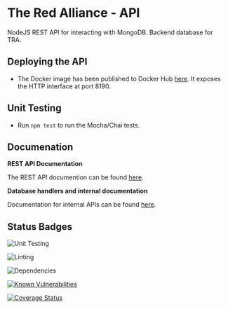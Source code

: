# The Red Alliance - API
NodeJS REST API for interacting with MongoDB. Backend database for TRA. 

## Deploying the API
* The Docker image has been published to Docker Hub [here](https://hub.docker.com/r/titanscout2022/red-alliance-api). It exposes the HTTP interface at port 8190.

## Unit Testing 
* Run `npm test` to run the Mocha/Chai tests.

## Documenation 

**REST API Documentation**

The REST API documention can be found [here](https://titanscouting.epochml.org/).

**Database handlers and internal documentation**

Documentation for internal APIs can be found [here](https://titanscouting.github.io/red-alliance-api/).


## Status Badges
![Unit Testing](https://github.com/titanscout2022/red-alliance-api/workflows/Run%20Unit%20tests/badge.svg)

![Linting](https://github.com/titanscout2022/red-alliance-api/workflows/Lint%20the%20API/badge.svg)

![Dependencies](https://david-dm.org/titanscouting/red-alliance-api.svg)

[![Known Vulnerabilities](https://snyk.io/test/github/titanscout2022/red-alliance-api/badge.svg?targetFile=package.json)](https://snyk.io/test/github/titanscout2022/red-alliance-api?targetFile=package.json)

[![Coverage Status](https://coveralls.io/repos/github/titanscout2022/red-alliance-api/badge.svg)](https://coveralls.io/github/titanscout2022/red-alliance-api)


